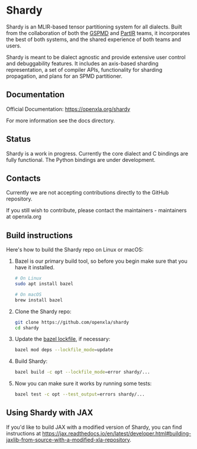 # Shardy

Shardy is an MLIR-based tensor partitioning system for all dialects. Built from
the collaboration of both the [GSPMD](https://arxiv.org/abs/2105.04663) and
[PartIR](https://arxiv.org/abs/2401.11202) teams, it incorporates the best of
both systems, and the shared experience of both teams and users.

Shardy is meant to be dialect agnostic and provide extensive user control and
debuggability features. It includes an axis-based sharding representation, a set
of compiler APIs, functionality for sharding propagation, and plans for an SPMD
partitioner.

## Documentation

Official Documentation: <https://openxla.org/shardy>

For more information see the docs directory.

## Status

Shardy is a work in progress. Currently the core dialect and C bindings are
fully functional. The Python bindings are under development.

## Contacts

Currently we are not accepting contributions directly to the GitHub repository.

If you still wish to contribute, please contact the maintainers - maintainers at
openxla.org

## Build instructions

Here's how to build the Shardy repo on Linux or macOS:

1.  Bazel is our primary build tool, so before you begin make sure that you have
    it installed.

    ```sh
    # On Linux
    sudo apt install bazel

    # On macOS
    brew install bazel
    ```

2.  Clone the Shardy repo:

    ```sh
    git clone https://github.com/openxla/shardy
    cd shardy
    ```

3.  Update the
    [bazel lockfile](https://bazel.build/versions/6.5.0/external/lockfile), if
    necessary:

    ```sh
    bazel mod deps --lockfile_mode=update
    ```

4.  Build Shardy:

    ```sh
    bazel build -c opt --lockfile_mode=error shardy/...
    ```

5.  Now you can make sure it works by running some tests:

    ```sh
    bazel test -c opt --test_output=errors shardy/...
    ```

## Using Shardy with JAX

If you'd like to build JAX with a modified version of Shardy, you can find
instructions at
https://jax.readthedocs.io/en/latest/developer.html#building-jaxlib-from-source-with-a-modified-xla-repository.
